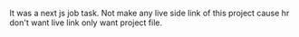 It was a next js job task. Not make any live side link of this project cause hr don't want live link only want project file.
 
